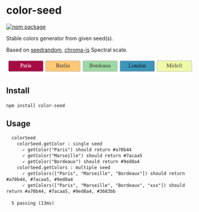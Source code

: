 # color-seed

[![npm package][npm-badge]][npm]

Stable colors generator from given seed(s).

Based on [seedrandom](https://github.com/davidbau/seedrandom), [chroma-js](http://gka.github.io/chroma.js) Spectral scale.

![sample](./sample.png)

## Install

`npm install color-seed`

## Usage

```
  colorSeed
    colorSeed.getColor : single seed
      ✓ getColor("Paris") should return #a70b44
      ✓ getColor("Marseille") should return #7acaa5
      ✓ getColor("Bordeaux") should return #9ed8a4
    colorSeed.getColors : multiple seed
      ✓ getColors(["Paris", "Marseille", "Bordeaux"]) should return #a70b44, #7acaa5, #9ed8a4
      ✓ getColors(["Paris", "Marseille", "Bordeaux", "xxx"]) should return #a70b44, #7acaa5, #9ed8a4, #3683bb

  5 passing (13ms)

```

[npm-badge]: https://img.shields.io/npm/v/color-seed.png?style=flat-square
[npm]: https://www.npmjs.org/package/color-seed